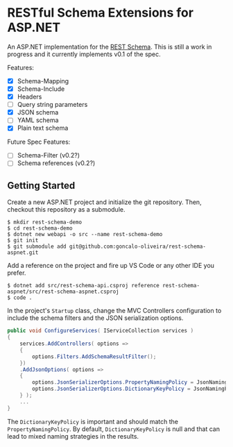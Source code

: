 # RESTful Schema Extensions for ASP.NET

An ASP.NET implementation for the [REST Schema](https://github.com/goncalo-oliveira/rest-schema-spec). This is still a work in progress and it currently implements v0.1 of the spec.

Features:
- [x] Schema-Mapping 
- [x] Schema-Include
- [x] Headers
- [ ] Query string parameters
- [x] JSON schema
- [ ] YAML schema
- [x] Plain text schema

Future Spec Features:
- [ ] Schema-Filter (v0.2?)
- [ ] Schema references (v0.2?)

## Getting Started

Create a new ASP.NET project and initialize the git repository. Then, checkout this repository as a submodule.

```shell
$ mkdir rest-schema-demo
$ cd rest-schema-demo
$ dotnet new webapi -o src --name rest-schema-demo
$ git init
$ git submodule add git@github.com:goncalo-oliveira/rest-schema-aspnet.git
```

Add a reference on the project and fire up VS Code or any other IDE you prefer.

```shell
$ dotnet add src/rest-schema-api.csproj reference rest-schema-aspnet/src/rest-schema-aspnet.csproj
$ code .
```

In the project's `Startup` class, change the MVC Controllers configuration to include the schema filters and the JSON serialization options.

```csharp
public void ConfigureServices( IServiceCollection services )
{
    services.AddControllers( options =>
    {
        options.Filters.AddSchemaResultFilter();
    })
    .AddJsonOptions( options =>
    {
        options.JsonSerializerOptions.PropertyNamingPolicy = JsonNamingPolicy.CamelCase;
        options.JsonSerializerOptions.DictionaryKeyPolicy = JsonNamingPolicy.CamelCase;
    } );
    ...
}
```

The `DictionaryKeyPolicy` is important and should match the `PropertyNamingPolicy`. By default, `DictionaryKeyPolicy` is null and that can lead to mixed naming strategies in the results.
